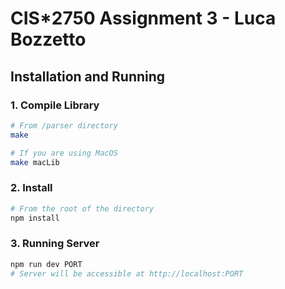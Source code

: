 # CIS*2750 Assignment 3 - Luca Bozzetto



## Installation and Running

### 1. Compile Library

```Bash
# From /parser directory
make

# If you are using MacOS
make macLib
```

### 2. Install

```Bash
# From the root of the directory
npm install
```

### 3. Running Server

```Bash
npm run dev PORT
# Server will be accessible at http://localhost:PORT
```

